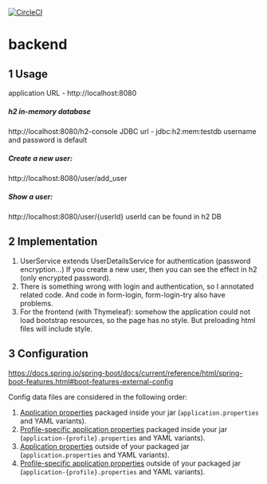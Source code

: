 [![CircleCI](https://circleci.com/gh/ece651-project/backend.svg?style=svg)](https://circleci.com/gh/ece651-project/backend)

# backend



## 1 Usage

application URL - http://localhost:8080



##### h2 in-memory database

http://localhost:8080/h2-console
JDBC url - jdbc:h2:mem:testdb
username and password is default

##### Create a new user:

http://localhost:8080/user/add_user

##### Show a user:

http://localhost:8080/user/{userId}
userId can be found in h2 DB



## 2 Implementation

1) UserService extends UserDetailsService for authentication (password encryption...)
	If you create a new user, then you can see the effect in h2 (only encrypted password).
2) There is something wrong with login and authentication, so I annotated related code. And code in form-login, form-login-try also have problems.
3) For the frontend (with Thymeleaf): somehow the application could not load bootstrap resources, so the page has no style. But preloading html files will include style. 



## 3 Configuration

https://docs.spring.io/spring-boot/docs/current/reference/html/spring-boot-features.html#boot-features-external-config

Config data files are considered in the following order:

1. [Application properties](https://docs.spring.io/spring-boot/docs/current/reference/html/spring-boot-features.html#boot-features-external-config-files) packaged inside your jar (`application.properties` and YAML variants).
2. [Profile-specific application properties](https://docs.spring.io/spring-boot/docs/current/reference/html/spring-boot-features.html#boot-features-external-config-files-profile-specific) packaged inside your jar (`application-{profile}.properties` and YAML variants).
3. [Application properties](https://docs.spring.io/spring-boot/docs/current/reference/html/spring-boot-features.html#boot-features-external-config-files) outside of your packaged jar (`application.properties` and YAML variants).
4. [Profile-specific application properties](https://docs.spring.io/spring-boot/docs/current/reference/html/spring-boot-features.html#boot-features-external-config-files-profile-specific) outside of your packaged jar (`application-{profile}.properties` and YAML variants).